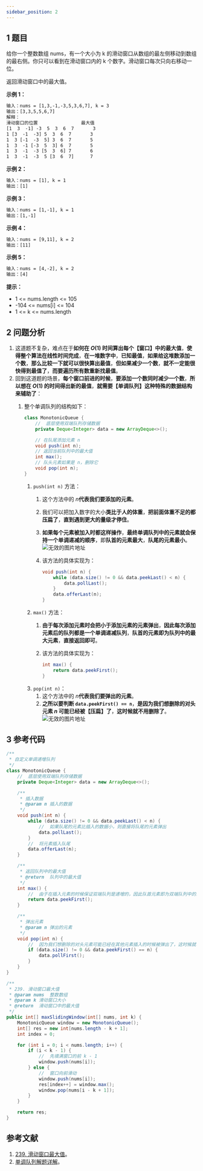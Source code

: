 ```yaml
---
sidebar_position: 2
---
```


## 1 题目

给你一个整数数组 nums，有一个大小为 k 的滑动窗口从数组的最左侧移动到数组的最右侧。你只可以看到在滑动窗口内的 k 个数字。滑动窗口每次只向右移动一位。

返回滑动窗口中的最大值。

**示例 1：**

```txt
输入：nums = [1,3,-1,-3,5,3,6,7], k = 3
输出：[3,3,5,5,6,7]
解释：
滑动窗口的位置                最大值
[1  3  -1] -3  5  3  6  7       3
1 [3  -1  -3] 5  3  6  7       3
1  3 [-1  -3  5] 3  6  7       5
1  3  -1 [-3  5  3] 6  7       5
1  3  -1  -3 [5  3  6] 7       6
1  3  -1  -3  5 [3  6  7]      7
```

**示例 2：**

```txt
输入：nums = [1], k = 1
输出：[1]
```

**示例 3：**

```txt
输入：nums = [1,-1], k = 1
输出：[1,-1]
```

**示例 4：**

```txt
输入：nums = [9,11], k = 2
输出：[11]
```

**示例 5：**

```txt
输入：nums = [4,-2], k = 2
输出：[4]
```

**提示：**

* 1 <= nums.length <= 105
* -104 <= nums[i] <= 104
* 1 <= k <= nums.length

## 2 问题分析

1. 这道题不复杂，难点在于**如何在 $O(1)$ 时间算出每个【窗口】中的最大值**，**使得整个算法在线性时间完成**，**在一堆数字中**，**已知最值**，**如果给这堆数添加一个数**，**那么比较一下就可以很快算出最值**，**但如果减少一个数**，**就不一定能很快得到最值了**，**而要遍历所有数重新找最值**。
2. 回到这道题的场景，**每个窗口前进的时候**，**要添加一个数同时减少一个数**，**所以想在 $O(1)$ 的时间得出新的最值**，**就需要【单调队列】这种特殊的数据结构来辅助了**：
   1. 整个单调队列的结构如下：

      ```java
      class MonotonicQueue {
          //  底层使用双端队列存储数据
          private Deque<Integer> data = new ArrayDeque<>();

          // 在队尾添加元素 n
          void push(int n);
          // 返回当前队列中的最大值
          int max();
          // 队头元素如果是 n，删除它
          void pop(int n);
      }
      ```

      1. `push(int n)` 方法：
         1. 这个方法中的 $n$**代表我们要添加的元素**。
         2. 我们可以把加入数字的大小**类比于人的体重**，**把前面体重不足的都压扁了**，**直到遇到更大的量级才停住**。
         3. **如果每个元素被加入时都这样操作**，**最终单调队列中的元素就会保持一个单调递减的顺序**，即**队首的元素最大**，**队尾的元素最小**。![无效的图片地址](https://notebook.grayson.top/media/202111/2021-11-21_2239570.38904421963548796.png)
         4. 该方法的具体实现为：

            ```java
            void push(int n) {
                while (data.size() != 0 && data.peekLast() < n) {
                    data.pollLast();
                }
                data.offerLast(n);
            }
            ```
      2. `max()` 方法：
         1. **由于每次添加元素时会把小于添加元素的元素弹出**，**因此每次添加元素后的队列都是一个单调递减队列**，**队首的元素即为队列中的最大元素**，**直接返回即可**。
         2. 该方法的具体实现为：

            ```java
            int max() {
                return data.peekFirst();
            }
            ```
      3. `pop(int n)`：
         1. 这个方法中的 $n$**代表我们要弹出的元素**。
         2. **之所以要判断 `data.peekFirst() == n`**，**是因为我们想删除的对头元素 $n$ 可能已经被【压扁】了**，**这时候就不用删除了**。![无效的图片地址](https://notebook.grayson.top/media/202111/2021-11-21_2246440.5904891752502391.png)

## 3 参考代码

```java
/**
 * 自定义单调递增队列
 */
class MonotonicQueue {
    //  底层使用双端队列存储数据
    private Deque<Integer> data = new ArrayDeque<>();

    /**
     * 插入数据
     * @param n 插入的数据
     */
    void push(int n) {
        while (data.size() != 0 && data.peekLast() < n) {
            //  如果队尾的元素比插入的数据小，则直接将队尾的元素弹出
            data.pollLast();
        }
        //  将元素插入队尾
        data.offerLast(n);
    }

    /**
     * 返回队列中的最大值
     * @return  队列中的最大值
     */
    int max() {
        //  由于在插入元素的时候保证双端队列是递增的，因此队首元素即为双端队列中的最大元素
        return data.peekFirst();
    }

    /**
     * 弹出元素
     * @param n 弹出的元素
     */
    void pop(int n) {
        //  因为我们想删除的对头元素可能已经在其他元素插入的时候被弹出了，这时候就不用删除了
        if (data.size() != 0 && data.peekFirst() == n) {
            data.pollFirst();
        }
    }
}

/**
 * 239. 滑动窗口最大值
 * @param nums  整数数组
 * @param k 滑动窗口大小
 * @return  滑动窗口中的最大值
 */
public int[] maxSlidingWindow(int[] nums, int k) {
    MonotonicQueue window = new MonotonicQueue();
    int[] res = new int[nums.length - k + 1];
    int index = 0;

    for (int i = 0; i < nums.length; i++) {
        if (i < k - 1) {
            //  先填满窗口的前 k - 1
            window.push(nums[i]);
        } else {
            //  窗口向前滑动
            window.push(nums[i]);
            res[index++] = window.max();
            window.pop(nums[i - k + 1]);
        }
    }

    return res;
}
```

## 参考文献

1. [239. 滑动窗口最大值](https://leetcode-cn.com/problems/sliding-window-maximum)。
2. [单调队列解题详解](https://leetcode-cn.com/problems/sliding-window-maximum/solution/dan-diao-dui-lie-by-labuladong)。
